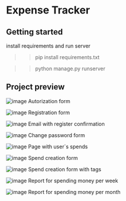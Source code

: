 # Expense Tracker

## Getting started
install requirements and run server

>> pip install requirements.txt

>> python manage.py runserver

## Project preview
![image](https://github.com/alamantik18/Expense_Tracker/assets/59261897/dd460cc0-cf5f-403a-86f6-bb2d73c274b5)
Autorization form

![image](https://github.com/alamantik18/Expense_Tracker/assets/59261897/2b2d4f99-e67a-4c57-844d-207f5198c4f5)
Registration form

![image](https://github.com/alamantik18/Expense_Tracker/assets/59261897/18467645-120a-4ae5-bba5-24c41483a7ef)
Email with register confirmation

![image](https://github.com/alamantik18/Expense_Tracker/assets/59261897/f194e3ca-399a-4bce-9b5c-e58d72d64b72)
Change password form

![image](https://github.com/alamantik18/Expense_Tracker/assets/59261897/65cd83e3-c67a-48b3-8364-de09207d7ebb)
Page with user`s spends

![image](https://github.com/alamantik18/Expense_Tracker/assets/59261897/1280cd0d-543b-4684-96c9-939b1aa3f637)
Spend creation form

![image](https://github.com/alamantik18/Expense_Tracker/assets/59261897/f624a4df-fe5b-46a6-84cb-56c7fa4acfc7)
Spend creation form with tags

![image](https://github.com/alamantik18/Expense_Tracker/assets/59261897/7e7c79d6-75dd-4c84-8800-93dbbe97bc02)
Report for spending money per week

![image](https://github.com/alamantik18/Expense_Tracker/assets/59261897/c1b9ea94-217d-41f2-b758-acb30578d79f)
Report for spending money per month
